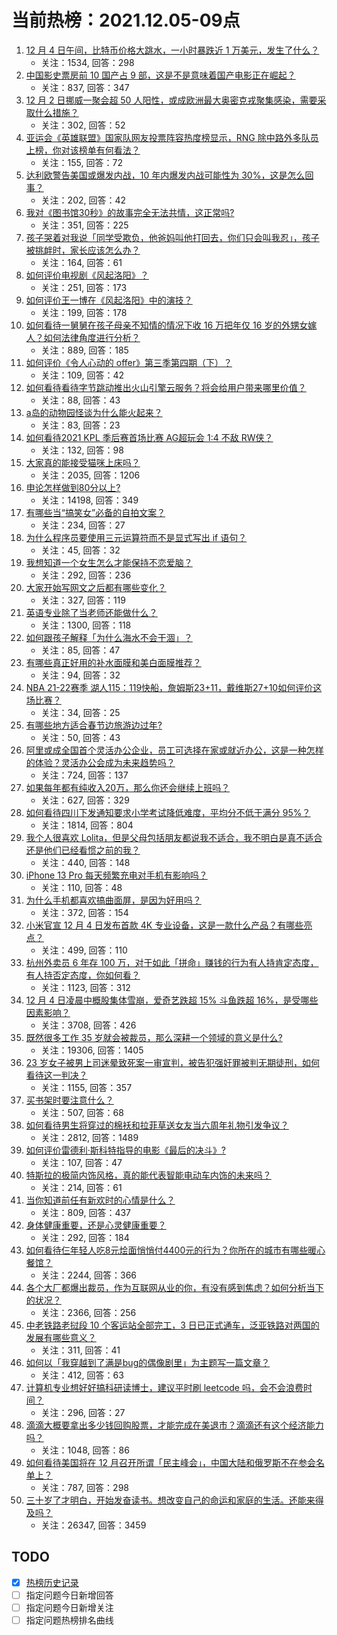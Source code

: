 # 当前热榜：2021.12.05-09点
1. [12 月 4 日午间，比特币价格大跳水，一小时暴跌近 1 万美元，发生了什么？](https://www.zhihu.com/question/503632034)
    * 关注：1534, 回答：298
2. [中国影史票房前 10 国产占 9 部，这是不是意味着国产电影正在崛起？](https://www.zhihu.com/question/501726292)
    * 关注：837, 回答：347
3. [12 月 2 日挪威一聚会超 50 人阳性，或成欧洲最大奥密克戎聚集感染，需要采取什么措施？](https://www.zhihu.com/question/503475826)
    * 关注：302, 回答：52
4. [亚运会《英雄联盟》国家队网友投票阵容热度榜显示，RNG 除中路外多队员上榜，你对该榜单有何看法？](https://www.zhihu.com/question/503196017)
    * 关注：155, 回答：72
5. [达利欧警告美国或爆发内战，10 年内爆发内战可能性为 30%，这是怎么回事？](https://www.zhihu.com/question/503353740)
    * 关注：202, 回答：42
6. [我对《图书馆30秒》的故事完全无法共情，这正常吗?](https://www.zhihu.com/question/495836892)
    * 关注：351, 回答：225
7. [孩子哭着对我说「同学受欺负，他爸妈叫他打回去，你们只会叫我忍」，孩子被挑衅时，家长应该怎么办？](https://www.zhihu.com/question/496602933)
    * 关注：164, 回答：61
8. [如何评价电视剧《风起洛阳》？](https://www.zhihu.com/question/501402237)
    * 关注：251, 回答：173
9. [如何评价王一博在《风起洛阳》中的演技？](https://www.zhihu.com/question/503029290)
    * 关注：199, 回答：178
10. [如何看待一舅舅在孩子母亲不知情的情况下收 16 万把年仅 16 岁的外甥女嫁人？如何法律角度进行分析？](https://www.zhihu.com/question/503537200)
    * 关注：889, 回答：185
11. [如何评价《令人心动的 offer》第三季第四期（下）？](https://www.zhihu.com/question/502993600)
    * 关注：109, 回答：42
12. [如何看待看待字节跳动推出火山引擎云服务？将会给用户带来哪里价值？](https://www.zhihu.com/question/503638468)
    * 关注：88, 回答：43
13. [a岛的动物园怪谈为什么能火起来？](https://www.zhihu.com/question/502336820)
    * 关注：83, 回答：23
14. [如何看待2021 KPL 季后赛首场比赛 AG超玩会 1:4 不敌 RW侠？](https://www.zhihu.com/question/503264727)
    * 关注：132, 回答：98
15. [大家真的能接受猫咪上床吗？](https://www.zhihu.com/question/442904528)
    * 关注：2035, 回答：1206
16. [申论怎样做到80分以上?](https://www.zhihu.com/question/319949752)
    * 关注：14198, 回答：349
17. [有哪些当“搞笑女”必备的自拍文案？](https://www.zhihu.com/question/499354959)
    * 关注：234, 回答：27
18. [为什么程序员要使用三元运算符而不是显式写出 if 语句？](https://www.zhihu.com/question/502674379)
    * 关注：45, 回答：32
19. [我想知道一个女生怎么才能保持不恋爱脑？](https://www.zhihu.com/question/493632517)
    * 关注：292, 回答：236
20. [大家开始写网文之后都有哪些变化？](https://www.zhihu.com/question/411631976)
    * 关注：327, 回答：119
21. [英语专业除了当老师还能做什么？](https://www.zhihu.com/question/448973842)
    * 关注：1300, 回答：118
22. [如何跟孩子解释「为什么海水不会干涸」？](https://www.zhihu.com/question/487506041)
    * 关注：85, 回答：47
23. [有哪些真正好用的补水面膜和美白面膜推荐？](https://www.zhihu.com/question/494733704)
    * 关注：94, 回答：32
24. [NBA 21-22赛季 湖人115：119快船，詹姆斯23+11，戴维斯27+10如何评价这场比赛？](https://www.zhihu.com/question/503607996)
    * 关注：34, 回答：25
25. [有哪些地方适合春节边旅游边过年?](https://www.zhihu.com/question/498862352)
    * 关注：50, 回答：43
26. [阿里或成全国首个灵活办公企业，员工可选择在家或就近办公，这是一种怎样的体验？灵活办公会成为未来趋势吗？](https://www.zhihu.com/question/503495910)
    * 关注：724, 回答：137
27. [如果每年都有纯收入20万，那么你还会继续上班吗？](https://www.zhihu.com/question/493008756)
    * 关注：627, 回答：329
28. [如何看待四川下发通知要求小学考试降低难度，平均分不低于满分 95%？](https://www.zhihu.com/question/500842748)
    * 关注：1814, 回答：804
29. [我个人很喜欢 Lolita，但是父母包括朋友都说我不适合，我不明白是真不适合还是他们已经看惯之前的我？](https://www.zhihu.com/question/500881610)
    * 关注：440, 回答：148
30. [iPhone 13 Pro 每天频繁充电对手机有影响吗？](https://www.zhihu.com/question/501563043)
    * 关注：110, 回答：48
31. [为什么手机都喜欢搞曲面屏，是因为好用吗？](https://www.zhihu.com/question/500466346)
    * 关注：372, 回答：154
32. [小米官宣 12 月 4 日发布首款 4K 专业设备，这是一款什么产品？有哪些亮点？](https://www.zhihu.com/question/502884721)
    * 关注：499, 回答：110
33. [杭州外卖员 6 年存 100 万，对于如此「拼命」赚钱的行为有人持肯定态度，有人持否定态度，你如何看？](https://www.zhihu.com/question/502753874)
    * 关注：1123, 回答：312
34. [12 月 4 日凌晨中概股集体雪崩，爱奇艺跌超 15% 斗鱼跌超 16%，是受哪些因素影响？](https://www.zhihu.com/question/503539970)
    * 关注：3708, 回答：426
35. [既然很多工作 35 岁就会被裁员，那么深耕一个领域的意义是什么?](https://www.zhihu.com/question/391921616)
    * 关注：19306, 回答：1405
36. [23 岁女子被男上司迷晕致死案一审宣判，被告犯强奸罪被判无期徒刑，如何看待这一判决？](https://www.zhihu.com/question/503424564)
    * 关注：1155, 回答：357
37. [买书架时要注意什么？](https://www.zhihu.com/question/322220169)
    * 关注：507, 回答：68
38. [如何看待男生将穿过的棉袄和拉菲草送女友当六周年礼物引发争议？](https://www.zhihu.com/question/502806010)
    * 关注：2812, 回答：1489
39. [如何评价雷德利·斯科特指导的电影《最后的决斗》?](https://www.zhihu.com/question/392103345)
    * 关注：107, 回答：47
40. [特斯拉的极简内饰风格，真的能代表智能电动车内饰的未来吗？](https://www.zhihu.com/question/501804298)
    * 关注：214, 回答：61
41. [当你知道前任有新欢时的心情是什么？](https://www.zhihu.com/question/384997404)
    * 关注：809, 回答：437
42. [身体健康重要，还是心灵健康重要？](https://www.zhihu.com/question/496903490)
    * 关注：292, 回答：184
43. [如何看待仨年轻人吃8元烩面悄悄付4400元的行为？你所在的城市有哪些暖心餐馆？](https://www.zhihu.com/question/502967723)
    * 关注：2244, 回答：366
44. [各个大厂都爆出裁员，作为互联网从业的你，有没有感到焦虑？如何分析当下的状况？](https://www.zhihu.com/question/503112068)
    * 关注：2366, 回答：256
45. [中老铁路老挝段 10 个客运站全部完工，3 日已正式通车，泛亚铁路对两国的发展有哪些意义？](https://www.zhihu.com/question/499453827)
    * 关注：311, 回答：41
46. [如何以「我穿越到了满是bug的偶像剧里」为主题写一篇文章？](https://www.zhihu.com/question/488626318)
    * 关注：412, 回答：63
47. [计算机专业想好好搞科研读博士，建议平时刷 leetcode 吗，会不会浪费时间？](https://www.zhihu.com/question/501818272)
    * 关注：296, 回答：27
48. [滴滴大概要拿出多少钱回购股票，才能完成在美退市？滴滴还有这个经济能力吗？](https://www.zhihu.com/question/503338139)
    * 关注：1048, 回答：86
49. [如何看待美国将在 12 月召开所谓「民主峰会」，中国大陆和俄罗斯不在参会名单上？](https://www.zhihu.com/question/503105501)
    * 关注：787, 回答：298
50. [三十岁了才明白，开始发奋读书。想改变自己的命运和家庭的生活。还能来得及吗？](https://www.zhihu.com/question/359652140)
    * 关注：26347, 回答：3459
## TODO
* [x] [热榜历史记录](hot_history/AllHot.md)
* [ ] 指定问题今日新增回答
* [ ] 指定问题今日新增关注
* [ ] 指定问题热榜排名曲线
